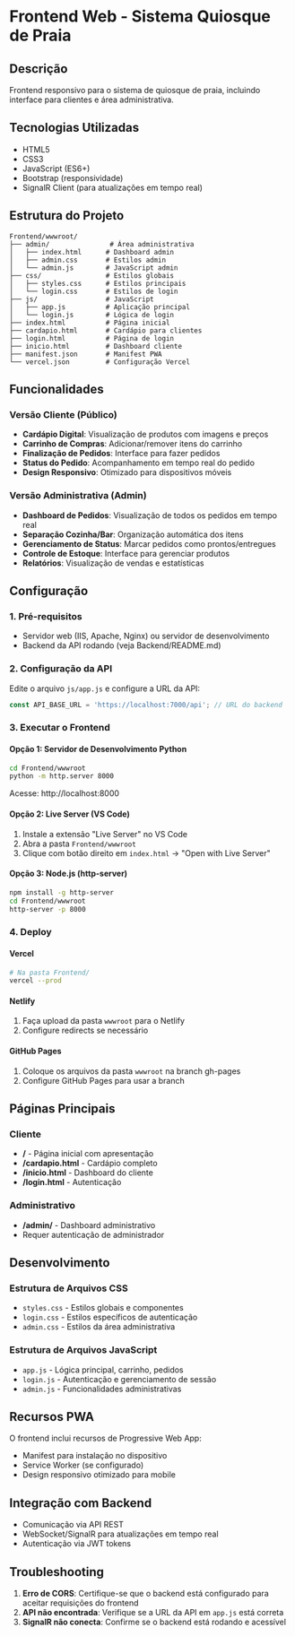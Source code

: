 # Frontend Web - Sistema Quiosque de Praia

## Descrição
Frontend responsivo para o sistema de quiosque de praia, incluindo interface para clientes e área administrativa.

## Tecnologias Utilizadas
- HTML5
- CSS3
- JavaScript (ES6+)
- Bootstrap (responsividade)
- SignalR Client (para atualizações em tempo real)

## Estrutura do Projeto
```
Frontend/wwwroot/
├── admin/               # Área administrativa
│   ├── index.html      # Dashboard admin
│   ├── admin.css       # Estilos admin
│   └── admin.js        # JavaScript admin
├── css/                # Estilos globais
│   ├── styles.css      # Estilos principais
│   └── login.css       # Estilos de login
├── js/                 # JavaScript
│   ├── app.js          # Aplicação principal
│   └── login.js        # Lógica de login
├── index.html          # Página inicial
├── cardapio.html       # Cardápio para clientes
├── login.html          # Página de login
├── inicio.html         # Dashboard cliente
├── manifest.json       # Manifest PWA
└── vercel.json         # Configuração Vercel
```

## Funcionalidades

### Versão Cliente (Público)
- **Cardápio Digital**: Visualização de produtos com imagens e preços
- **Carrinho de Compras**: Adicionar/remover itens do carrinho
- **Finalização de Pedidos**: Interface para fazer pedidos
- **Status do Pedido**: Acompanhamento em tempo real do pedido
- **Design Responsivo**: Otimizado para dispositivos móveis

### Versão Administrativa (Admin)
- **Dashboard de Pedidos**: Visualização de todos os pedidos em tempo real
- **Separação Cozinha/Bar**: Organização automática dos itens
- **Gerenciamento de Status**: Marcar pedidos como prontos/entregues
- **Controle de Estoque**: Interface para gerenciar produtos
- **Relatórios**: Visualização de vendas e estatísticas

## Configuração

### 1. Pré-requisitos
- Servidor web (IIS, Apache, Nginx) ou servidor de desenvolvimento
- Backend da API rodando (veja Backend/README.md)

### 2. Configuração da API
Edite o arquivo `js/app.js` e configure a URL da API:
```javascript
const API_BASE_URL = 'https://localhost:7000/api'; // URL do backend
```

### 3. Executar o Frontend

#### Opção 1: Servidor de Desenvolvimento Python
```bash
cd Frontend/wwwroot
python -m http.server 8000
```
Acesse: http://localhost:8000

#### Opção 2: Live Server (VS Code)
1. Instale a extensão "Live Server" no VS Code
2. Abra a pasta `Frontend/wwwroot`
3. Clique com botão direito em `index.html` → "Open with Live Server"

#### Opção 3: Node.js (http-server)
```bash
npm install -g http-server
cd Frontend/wwwroot
http-server -p 8000
```

### 4. Deploy

#### Vercel
```bash
# Na pasta Frontend/
vercel --prod
```

#### Netlify
1. Faça upload da pasta `wwwroot` para o Netlify
2. Configure redirects se necessário

#### GitHub Pages
1. Coloque os arquivos da pasta `wwwroot` na branch gh-pages
2. Configure GitHub Pages para usar a branch

## Páginas Principais

### Cliente
- **/** - Página inicial com apresentação
- **/cardapio.html** - Cardápio completo
- **/inicio.html** - Dashboard do cliente
- **/login.html** - Autenticação

### Administrativo
- **/admin/** - Dashboard administrativo
- Requer autenticação de administrador

## Desenvolvimento

### Estrutura de Arquivos CSS
- `styles.css` - Estilos globais e componentes
- `login.css` - Estilos específicos de autenticação
- `admin.css` - Estilos da área administrativa

### Estrutura de Arquivos JavaScript
- `app.js` - Lógica principal, carrinho, pedidos
- `login.js` - Autenticação e gerenciamento de sessão
- `admin.js` - Funcionalidades administrativas

## Recursos PWA
O frontend inclui recursos de Progressive Web App:
- Manifest para instalação no dispositivo
- Service Worker (se configurado)
- Design responsivo otimizado para mobile

## Integração com Backend
- Comunicação via API REST
- WebSocket/SignalR para atualizações em tempo real
- Autenticação via JWT tokens

## Troubleshooting
1. **Erro de CORS**: Certifique-se que o backend está configurado para aceitar requisições do frontend
2. **API não encontrada**: Verifique se a URL da API em `app.js` está correta
3. **SignalR não conecta**: Confirme se o backend está rodando e acessível
